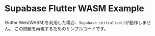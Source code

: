 # Supabase Flutter WASM Example

Flutter Web(WASM)を利用した場合、`Supabase.initialize()`が動作しません。
この問題を再現するためのサンプルコードです。
